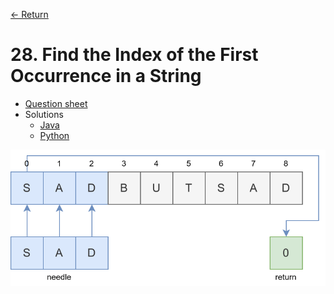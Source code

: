 [&larr; Return](https://hanggrian.github.io/grind-leetcode/)

# 28. Find the Index of the First Occurrence in a String

- [Question sheet](https://leetcode.com/problems/find-the-index-of-the-first-occurrence-in-a-string/)
- Solutions
  - [Java](https://github.com/hanggrian/grind-leetcode/blob/main/java/src/main/java/problems1_100/FindTheIndexOfTheFirstOccurrenceInAString.java)
  - [Python](https://github.com/hanggrian/grind-leetcode/blob/main/python/src/problems1_100/find_the_index_of_the_first_occurrence_in_a_string.py)

![](https://github.com/hanggrian/grind-leetcode/raw/assets/problems1-100/find_the_index_of_the_first_occurrence_in_a_string1.svg)
